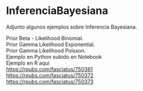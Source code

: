 # InferenciaBayesiana

Adjunto algunos ejemplos sobre Inferencia Bayesiana.

Prior Beta - Likelihood Binomial.\
Prior Gamma Likelihood Exponential.\
Prior Gamma Likelihood Poisson.\
Ejemplo en Python subido en Notebook\
Ejemplo en R aquí \
https://rpubs.com/fasciatus/750361 \
https://rpubs.com/fasciatus/750372 \
https://rpubs.com/fasciatus/750373

